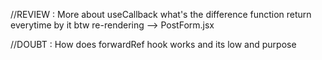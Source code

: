 //REVIEW : More about useCallback what's the difference function return everytime by it btw re-rendering  --> PostForm.jsx

//DOUBT : How does forwardRef hook works and its low and purpose
